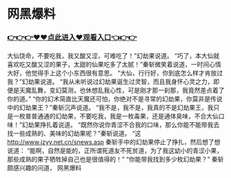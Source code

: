 # 网黑爆料
### <a href="https://github.com/nsjhd/rous/issues/1">👉👉👉♥♥点此进入♥观看入口👈👉👉</a>

大仙饶命，不要吃我，我又酸又涩，可难吃了！”幻劫果说道。
    “巧了，本大仙就喜欢吃又酸又涩的果子，太甜的仙果吃多了太腻！”秦斩微笑着说道，一时间心情大好，他觉得手上这个小东西很有意思。
    “大仙，行行好，你到底怎么样才肯放过我？”幻劫果说道。
    “我从未听说过幻劫果诞生过灵智，而且我身怀心灵之力，即便是天魔乱舞，变幻莫测，也休想乱我心性，可是刚才那一刹那，我竟然差点着了你的道。”
    “你的幻术简直比天魔还可怕，你绝对不是寻常的幻劫果，你莫非是传说中的幻劫果王？”秦斩沉声说道。
    “我不是，我不是，我真的不是幻劫果王，我只是一枚普普通通的幻劫果，不要吃我，我是一枚毒果，还是通体臭味，不合大仙口味！”幻劫果挣扎着说道。
    “既然你说你青涩不合我的口味，那么你能不能带我去找一些成熟的、美味的幻劫果呢？”秦斩说道。
    “这
    http://www.jzyy.net.cn/snews.asp
    秦斩手中的幻劫果停止了挣扎，然后想了想说道：
    “能啊，自然是能的，正所谓死道友不死贫道，为了我这幼小的青涩小果，那些成熟的果子牺牲掉自己也是很值得的！”
    “你能带我找到多少枚幻劫果？”
    秦斩颇感兴趣的问道，
网黑爆料
